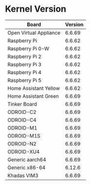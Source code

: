 
# Kernel Version

| Board | Version |
|-------|---------|
| Open Virtual Appliance | 6.6.69  |
| Raspberry Pi | 6.6.62  |
| Raspberry Pi 0-W | 6.6.62  |
| Raspberry Pi 2 | 6.6.62  |
| Raspberry Pi 3 | 6.6.62  |
| Raspberry Pi 4 | 6.6.62  |
| Raspberry Pi 5 | 6.6.62  |
| Home Assistant Yellow | 6.6.62  |
| Home Assistant Green | 6.6.69  |
| Tinker Board | 6.6.69  |
| ODROID-C2 | 6.6.69  |
| ODROID-C4 | 6.6.69  |
| ODROID-M1 | 6.6.69  |
| ODROID-M1S | 6.6.69  |
| ODROID-N2 | 6.6.69  |
| ODROID-XU4 | 6.6.69  |
| Generic aarch64 | 6.6.69  |
| Generic x86-64 | 6.12.6 |
| Khadas VIM3 | 6.6.69  |
